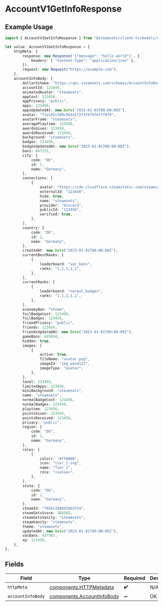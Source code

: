 # AccountV1GetInfoResponse

## Example Usage

```typescript
import { AccountV1GetInfoResponse } from "@steamsets/client-ts/models/operations";

let value: AccountV1GetInfoResponse = {
    httpMeta: {
        response: new Response('{"message": "hello world"}', {
            headers: { "Content-Type": "application/json" },
        }),
        request: new Request("https://example.com"),
    },
    accountInfoBody: {
        dollarSchema: "https://api.steamsets.com/schemas/AccountInfoBody.json",
        accountId: 123456,
        animatedAvatar: "steamsets",
        appCost: 123456,
        appPrivacy: "public",
        apps: 123456,
        appsUpdatedAt: new Date("2023-01-01T00:00:00Z"),
        avatar: "f1a1d2c3d0c9d1e1f2f3f4f5f6f7f8f9",
        avatarFrame: "steamsets",
        averagePlaytime: 123456,
        awardsGiven: 123456,
        awardsReceived: 123456,
        background: "steamsets",
        badges: 123456,
        badgesUpdatedAt: new Date("2023-01-01T00:00:00Z"),
        bans: 847252,
        city: {
            code: "DE",
            id: 1,
            name: "Germany",
        },
        connections: [
            {
                avatar: "https://cdn.cloudflare.steamstatic.com/steamcommunity/public/images/avatars/f1/f1a1d2c3d0c9d1e1f2f3f4f5f6f7f8f9.jpg",
                externalId: "123456",
                hide: true,
                name: "steamsets",
                provider: "discord",
                publicId: "123456",
                verified: true,
            },
        ],
        country: {
            code: "DE",
            id: 1,
            name: "Germany",
        },
        createdAt: new Date("2023-01-01T00:00:00Z"),
        currentBestRanks: [
            {
                leaderboard: "vac_bans",
                ranks: "1,1,1,1,1",
            },
        ],
        currentRanks: [
            {
                leaderboard: "normal_badges",
                ranks: "1,1,1,1,1",
            },
        ],
        economyBan: "steam",
        foilBadgeCost: 123456,
        foilBadges: 123456,
        friendPrivacy: "public",
        friends: 123456,
        friendsUpdatedAt: new Date("2023-01-01T00:00:00Z"),
        gameBans: 645894,
        hidden: true,
        images: [
            {
                active: true,
                fileName: "avatar.png",
                imageId: "img_wasd123",
                imageType: "avatar",
            },
        ],
        level: 123456,
        limitedApps: 123456,
        miniBackground: "steamsets",
        name: "steamsets",
        normalBadgeCost: 123456,
        normalBadges: 123456,
        playtime: 123456,
        pointsGiven: 123456,
        pointsReceived: 123456,
        privacy: "public",
        region: {
            code: "DE",
            id: 1,
            name: "Germany",
        },
        roles: [
            {
                colorr: "#ff0000",
                icon: "tier_1.svg",
                name: "Tier 1",
                role: "<value>",
            },
        ],
        state: {
            code: "DE",
            id: 1,
            name: "Germany",
        },
        steamId: "76561198842603734",
        steamSetsScore: 384382,
        steamSetsVanity: "steamsets",
        steamVanity: "steamsets",
        theme: "steamsets",
        updatedAt: new Date("2023-01-01T00:00:00Z"),
        vacBans: 437587,
        xp: 123456,
    },
};
```

## Fields

| Field                                                                    | Type                                                                     | Required                                                                 | Description                                                              |
| ------------------------------------------------------------------------ | ------------------------------------------------------------------------ | ------------------------------------------------------------------------ | ------------------------------------------------------------------------ |
| `httpMeta`                                                               | [components.HTTPMetadata](../../models/components/httpmetadata.md)       | :heavy_check_mark:                                                       | N/A                                                                      |
| `accountInfoBody`                                                        | [components.AccountInfoBody](../../models/components/accountinfobody.md) | :heavy_minus_sign:                                                       | OK                                                                       |